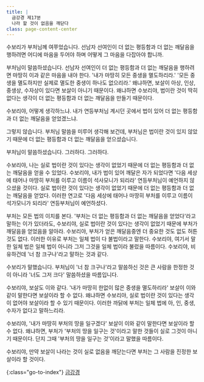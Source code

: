 ```yaml
---
title: |
  금강경 제17분
  나라 할 것이 없음을 깨닫다
class: page-content-center
---
```


수보리가 부처님께 여쭈었습니다.
선남자 선여인이 더 없는 평등함과 더 없는 깨달음을 행하려면
어디에 마음을 두어야 하며 어떻게 그 마음을 다잡아야 합니까.

부처님이 말씀하셨습니다.
선남자 선여인이 더 없는 평등함과 더 없는 깨달음을 행하려면
마땅히 이과 같은 마음을 내야 한다.
'내가 마땅히 모든 중생을 멸도하리라.'
'모든 중생을 멸도하지만 실제로 멸도한 중생이 하나도 없으리라.'
왜냐하면,
보살이 아상, 인상, 중생상, 수자상이 있다면 보살이 아니기 때문이다.
왜냐하면 수보리야,
법이란 것이 딱히 없다는 생각이
더 없는 평등함과 더 없는 깨달음을 만들기 때문이다.

수보리야, 어떻게 생각하느냐.
내가 연등부처님 계시던 곳에서
법이 있어 더 없는 평등함과 더 없는 깨달음을 얻었겠느냐.

그렇지 않습니다.
부처님 말씀을 미루어 생각해 보건데,
부처님은 법이란 것이 있지 않았기 때문에
더 없는 평등함과 더 없는 깨달음을 얻으셨습니다.

부처님이 말씀하셨습니다.
그러하다. 그러하다.

수보리야,
나는 실로 법이란 것이 있다는 생각이 없었기 때문에
더 없는 평등함과 더 없는 깨달음을 얻을 수 있었다.
수보리야,
내가 법이 있어 깨달은 자가 되었다면
'다음 세상에 태어나 마땅히 부처를 이루고 이름이 석사모니가 되리라'
연등부처님이 예언하지 않으셨을 것이다.
실로 법이란 것이 있다는 생각이 없었기 때문에
더 없는 평등함과 더 없는 깨달음을 얻었다.
이러한 연고로
'다음 세상에 태어나 마땅히 부처를 이루고 이름이 석가모니가 되리라'
연등부처님이 예언하셨다.

부처는 모든 법의 이치를 본다.
'부처는 더 없는 평등함과 더 없는 깨달음을 얻었다'라고 말하는 이가 있더라도,
수보리야,
실로 법이란 것이 있다는 생각이 없었기 때문에
부처가 깨달음을 얻었음을 알아라.
수보리야,
부처가 얻은 깨달음중엔 더 중요한 것도 없도 허튼 것도 없다.
이러한 이유로 부처는 일체 법이 다 불법이라고 말한다.
수보리야,
여기서 말한 일체 법은 일체 법이 아니라
그저 그것을 일체 법이라 불렀을 따름이다.
수보리야,
비유하건데 '너 참 크구나'라고 말하는 것과 같다.

수보리가 말했습니다.
부처님이 '너 참 크구나'라고 말씀하신 것은
큰 사람을 한정한 것이 아니라
'너도 그저 크다' 말씀하셨을 따름입니다.

수보리야, 보살도 이와 같다.
'내가 마땅히 한없이 많은 중생을 멸도하리라'
보살이 이와 같이 말한다면 보살이라 할 수 없다.
왜냐하면 수보리야,
실로 법이란 것이 있다는 생각이 없어야 보살이라 할 수 있기 때문이다.
이러한 까닭에 부처는 일체 법에 아, 인, 중생, 수자가 없다고 말하느리라.

수보리야,
'내가 마땅히 부처의 땅을 일구겠다'
보살이 이와 같이 말한다면 보살이라 할 수 없다.
왜냐하면,
부처가 '부처의 땅을 일구는 것'이라고 말한 것들이 실로 그것이 아니기 때문이다.
단지 그때 '부처의 땅을 일구는 것'이라고 말했을 따름이다.

수보리야,
만약 보살이 나라는 것이 실로 없음을 깨닫는다면
부처는 그 사람을 진정한 보살이라 할 것이다.

{:class="go-to-index"}
[금강경](index)